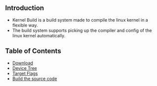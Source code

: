 ## Introduction
* Kernel Build is a build system made to compile the linux kernel in a flexible way.
* The build system supports picking up the compiler and config of the linux kernel automatically.

## Table of Contents

- [Download](Download.md)
- [Device Tree](Device.md)
- [Target Flags](Flags.md)
- [Build the source code](Build.md)